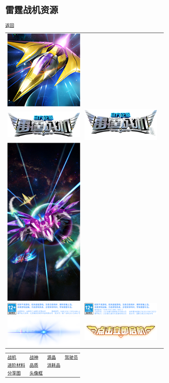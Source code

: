 
# 雷霆战机资源

[返回](../)

| | | |
| --- | --- | --- |
| ![](./icon.png) |
| ![](./logo.png) | ![](./logo-1.png) |
| ![](./bg.jpg) |
| ![](./copyright.png) | ![](./copyright-1.png) |
| ![](./logo-flash.png) | ![](./game-start.png) |

| | | | |
| --- | --- | --- | --- |
| [战机](./plane/) | [战神](./ares/) | [源晶](./sourceCrystal/) | [驾驶员](./driver/) |
| [进阶材料](./material/) | [品质](./quality/) | [消耗品](./consumable/) |
| [分享图](./share/) | [头像框](./avatar-border/) | | |
